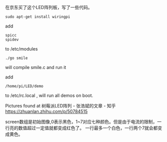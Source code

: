 在京东买了这个LED阵列板，写了一些代码。

```
sudo apt-get install wiringpi

```
add
```
spicc
spidev
```
to /etc/modules

```
./go smile
```
will compile smile.c and run it

add

```
/home/pi/LED/demo 
```
to /etc/rc.local , will run all demos on boot.

Pictures found at 
树莓派LED阵列 - 张浩斌的文章 - 知乎
https://zhuanlan.zhihu.com/p/50784515

screen数组是初始图像,0表示黑色，1~7对应七种颜色。但是由于电流的限制，一行亮的数值超过一定值就都变成红色了。
一行最多一个白色，一行两个7就会都变成黄色。
